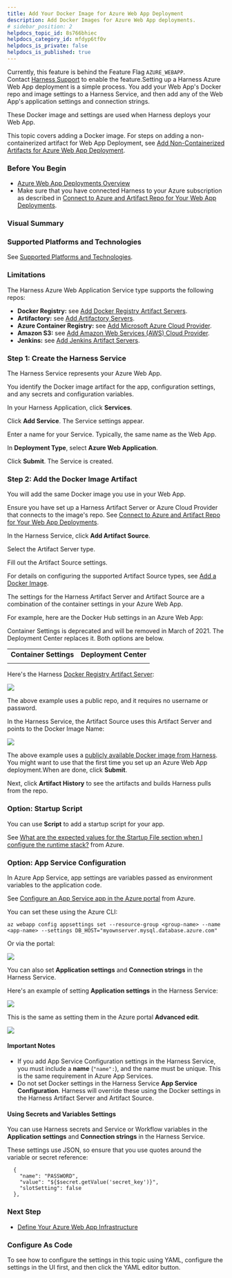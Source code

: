 ```yaml
---
title: Add Your Docker Image for Azure Web App Deployment
description: Add Docker Images for Azure Web App deployments.
# sidebar_position: 2
helpdocs_topic_id: 8s766bhiec
helpdocs_category_id: mfdyp6tf0v
helpdocs_is_private: false
helpdocs_is_published: true
---
```


Currently, this feature is behind the Feature Flag `AZURE_WEBAPP`. Contact [Harness Support](https://mail.google.com/mail/?view=cm&fs=1&tf=1&to=support@harness.io) to enable the feature.Setting up a Harness Azure Web App deployment is a simple process. You add your Web App's Docker repo and image settings to a Harness Service, and then add any of the Web App's application settings and connection strings.

These Docker image and settings are used when Harness deploys your Web App.

This topic covers adding a Docker image. For steps on adding a non-containerized artifact for Web App Deployment, see [Add Non-Containerized Artifacts for Azure Web App Deployment](/article/rflkjqxod2-add-a-non-containerized-artifacts-for-azure-web-app-deployment).

### Before You Begin

* [Azure Web App Deployments Overview](/article/lluikqw7q7-azure-web-app-deployments-overview)
* Make sure that you have connected Harness to your Azure subscription as described in [Connect to Azure and Artifact Repo for Your Web App Deployments](/article/e9k7ngaqiu-connect-to-azure-for-web-app-deployments).

### Visual Summary

### Supported Platforms and Technologies

See [Supported Platforms and Technologies](/article/220d0ojx5y-supported-platforms).

### Limitations

The Harness Azure Web Application Service type supports the following repos:

* **Docker Registry:** see [Add Docker Registry Artifact Servers](/article/tdj2ghkqb0-add-docker-registry-artifact-servers).
* **Artifactory:** see [Add Artifactory Servers](/article/nj3p1t7v3x-add-artifactory-servers).
* **Azure Container Registry:** see [Add Microsoft Azure Cloud Provider](/article/4n3595l6in-add-microsoft-azure-cloud-provider).
* **Amazon S3:** see [Add Amazon Web Services (AWS) Cloud Provider](/article/wt1gnigme7-add-amazon-web-services-cloud-provider).
* **Jenkins:** see [Add Jenkins Artifact Servers](/article/qa7lewndxq-add-jenkins-artifact-servers).

### Step 1: Create the Harness Service

The Harness Service represents your Azure Web App.

You identify the Docker image artifact for the app, configuration settings, and any secrets and configuration variables.

In your Harness Application, click **Services**.

Click **Add Service**. The Service settings appear.

Enter a name for your Service. Typically, the same name as the Web App.

In **Deployment Type**, select **Azure Web Application**.

Click **Submit**. The Service is created.

### Step 2: Add the Docker Image Artifact

You will add the same Docker image you use in your Web App.

Ensure you have set up a Harness Artifact Server or Azure Cloud Provider that connects to the image's repo. See [Connect to Azure and Artifact Repo for Your Web App Deployments](/article/e9k7ngaqiu-connect-to-azure-for-web-app-deployments).

In the Harness Service, click **Add Artifact Source**.

Select the Artifact Server type.

Fill out the Artifact Source settings.

For details on configuring the supported Artifact Source types, see [Add a Docker Image](/article/gxv9gj6khz-add-a-docker-image-service).

The settings for the Harness Artifact Server and Artifact Source are a combination of the container settings in your Azure Web App.

For example, here are the Docker Hub settings in an Azure Web App:

Container Settings is deprecated and will be removed in March of 2021. The Deployment Center replaces it. Both options are below.

|  |  |
| --- | --- |
| **Container Settings** | **Deployment Center** |
|  |  |

Here's the Harness [Docker Registry Artifact Server](/article/tdj2ghkqb0-add-docker-registry-artifact-servers):

![](./static/add-your-docker-image-for-azure-web-app-deployment-12.png)

The above example uses a public repo, and it requires no username or password.

In the Harness Service, the Artifact Source uses this Artifact Server and points to the Docker Image Name:

![](./static/add-your-docker-image-for-azure-web-app-deployment-13.png)

The above example uses a [publicly available Docker image from Harness](https://hub.docker.com/r/harness/todolist-sample/tags?page=1&ordering=last_updated). You might want to use that the first time you set up an Azure Web App deployment.When are done, click **Submit**.

Next, click **Artifact History** to see the artifacts and builds Harness pulls from the repo.

### Option: Startup Script

You can use **Script** to add a startup script for your app.

See [What are the expected values for the Startup File section when I configure the runtime stack?](https://docs.microsoft.com/en-us/azure/app-service/faq-app-service-linux#what-are-the-expected-values-for-the-startup-file-section-when-i-configure-the-runtime-stack-) from Azure.

### Option: App Service Configuration

In Azure App Service, app settings are variables passed as environment variables to the application code.

See [Configure an App Service app in the Azure portal](https://docs.microsoft.com/en-us/azure/app-service/configure-common) from Azure.

You can set these using the Azure CLI:


```
az webapp config appsettings set --resource-group <group-name> --name <app-name> --settings DB_HOST="myownserver.mysql.database.azure.com"
```
Or via the portal:

![](./static/add-your-docker-image-for-azure-web-app-deployment-14.png)

You can also set **Application settings** and **Connection strings** in the Harness Service.

Here's an example of setting **Application settings** in the Harness Service:

![](./static/add-your-docker-image-for-azure-web-app-deployment-15.png)

This is the same as setting them in the Azure portal **Advanced edit**.

![](./static/add-your-docker-image-for-azure-web-app-deployment-16.png)

#### Important Notes

* If you add App Service Configuration settings in the Harness Service, you must include a **name** (`"name":`), and the name must be unique. This is the same requirement in Azure App Services.
* Do not set Docker settings in the Harness Service **App Service Configuration**. Harness will override these using the Docker settings in the Harness Artifact Server and Artifact Source.

#### Using Secrets and Variables Settings

You can use Harness secrets and Service or Workflow variables in the **Application settings** and **Connection strings** in the Harness Service.

These settings use JSON, so ensure that you use quotes around the variable or secret reference:


```
  {  
    "name": "PASSWORD",  
    "value": "${$secret.getValue('secret_key')}",  
    "slotSetting": false  
  },
```
### Next Step

* [Define Your Azure Web App Infrastructure](/article/2n35dber6l-define-your-azure-web-app-infrastructure)

### Configure As Code

To see how to configure the settings in this topic using YAML, configure the settings in the UI first, and then click the YAML editor button.

